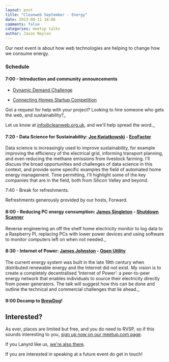 ```yaml
---
layout: post
title: "Cleanweb September - Energy"
date: 2013-08-11 18:06
comments: false
categories: meetup talks
author: Jason Neylon
---
```


Our next event is about how web technologies are helping to change how we consume energy.

### Schedule 

#### 7:00 - Introduction and community announcements


- [Dynamic Demand Challenge](http://dynamicdemand.nesta.org.uk/)

- [Connecting Homes Startup Competition](http://www.connectinghomes.co.uk/)

Got a request for help with your project? Looking to hire someone who gets the web, and sustainability?_

Let us know at [info@cleanweb.org.uk](mailto:info@cleanweb.org.uk), and we'll help spread the word._

#### 7:20 -&nbsp;Data Science for Sustainability:&nbsp;[Joe Kwiatkowski](http://www.linkedin.com/in/joejk) - [EcoFactor](http://www.ecofactor.com/)

Data science is increasingly used to improve sustainability, for example improving the efficiency of the&nbsp;electrical grid, informing transport planning, and even reducing the methane emissions from livestock farming. I'll discuss the broad opportunities and challenges of data science in this context, and provide some specific examples the field of automated home energy management. Time permitting, I'll highlight some of the key companies that are in the field, both from Silicon Valley and beyond.

7:40 - Break for refreshments.

Refreshments generously provided by our hosts, Forward.

#### 8:00 -&nbsp;Reducing PC energy consumption:&nbsp;[James Singleton](http://unop.co.uk/) -&nbsp;[Shutdown Scanner](http://shutdownscanner.com/)

Reverse engineering an off the shelf home electricity monitor to log data to a Raspberry Pi, replacing PCs with lower power devices and using software to monitor computers left on when not needed._

#### 8:30 - Internet of Power:&nbsp;[James Johnston](https://twitter.com/digitalenergy53) - [Open Utility](http://www.openutility.co.uk/)

The current energy system was built in the late 19th century when distributed renewable energy and the Internet did not exist. My vision is to create a completely decentralised ‘Internet of Power’: a peer-to-peer energy network that enables individuals to source their electricity directly from power generators. The talk will suggest how this can be done and outline the technical and commercial challenges that lie ahead._

#### 9:00 Decamp to [BrewDog](http://www.brewdog.com/bars/camden)!

## Interested?

As ever, places are limited but free, and you do need to RVSP, so if this sounds interesting to you, [sign up now on our meetup.com page](http://www.meetup.com/Cleanweb-London/events/126235782/).

If you Lanyrd like us, [we're also there](http://lanyrd.com/2013/cleanweb-september-energy/).

If you are interested in speaking at a future event do get in touch!
